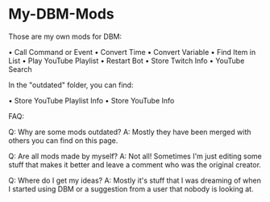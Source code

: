 # My-DBM-Mods
Those are my own mods for DBM:

• Call Command or Event
• Convert Time
• Convert Variable
• Find Item in List
• Play YouTube Playlist
• Restart Bot
• Store Twitch Info
• YouTube Search

In the "outdated" folder, you can find:

• Store YouTube Playlist Info
• Store YouTube Info



FAQ:

Q: Why are some mods outdated?
A: Mostly they have been merged with others you can find on this page.

Q: Are all mods made by myself?
A: Not all! Sometimes I'm just editing some stuff that makes it better and leave a comment who was the original creator.

Q: Where do I get my ideas?
A: Mostly it's stuff that I was dreaming of when I started using DBM or a suggestion from a user that nobody is looking at.
